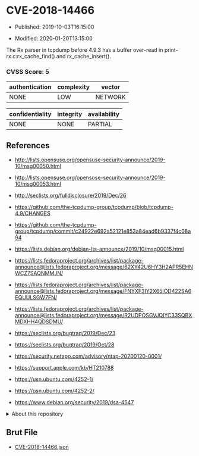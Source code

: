 # CVE-2018-14466

- Published: 2019-10-03T16:15:00

- Modified: 2020-01-20T13:15:00

The Rx parser in tcpdump before 4.9.3 has a buffer over-read in print-rx.c:rx_cache_find() and rx_cache_insert().

### CVSS Score: **5**

| authentication | complexity | vector |
| --- | --- | --- |
| NONE | LOW | NETWORK |

| confidentiality | integrity | availability |
| --- | --- | --- |
| NONE | NONE | PARTIAL |

## References

* http://lists.opensuse.org/opensuse-security-announce/2019-10/msg00050.html

* http://lists.opensuse.org/opensuse-security-announce/2019-10/msg00053.html

* http://seclists.org/fulldisclosure/2019/Dec/26

* https://github.com/the-tcpdump-group/tcpdump/blob/tcpdump-4.9/CHANGES

* https://github.com/the-tcpdump-group/tcpdump/commit/c24922e692a52121e853a84ead6b9337f4c08a94

* https://lists.debian.org/debian-lts-announce/2019/10/msg00015.html

* https://lists.fedoraproject.org/archives/list/package-announce@lists.fedoraproject.org/message/62XY42U6HY3H2APR5EHNWCZ7SAQNMMJN/

* https://lists.fedoraproject.org/archives/list/package-announce@lists.fedoraproject.org/message/FNYXF3IY2X65IOD422SA6EQUULSGW7FN/

* https://lists.fedoraproject.org/archives/list/package-announce@lists.fedoraproject.org/message/R2UDPOSGVJQIYC33SQBXMDXHH4QDSDMU/

* https://seclists.org/bugtraq/2019/Dec/23

* https://seclists.org/bugtraq/2019/Oct/28

* https://security.netapp.com/advisory/ntap-20200120-0001/

* https://support.apple.com/kb/HT210788

* https://usn.ubuntu.com/4252-1/

* https://usn.ubuntu.com/4252-2/

* https://www.debian.org/security/2019/dsa-4547

<details>
<summary>About this repository</summary> 

  This repository is part of the project [Live Hack CVE](https://github.com/Live-Hack-CVE). Main website can be found [www.live-hack.org](https://www.live-hack.org) 
  
  Made by [Sn0wAlice](https://github.com/Sn0wAlice) for the people that care about security and need to have a feed of the latest CVEs. Hope you enjoy it, don't forget to star the repo and follow me on [Twitter](https://twitter.com/Sn0wAlice) and [Github](https://github.com/Sn0wAlice). And that is my [personnal website](https://www.alice-snow.me/)

  - [Home Page](https://github.com/Live-Hack-CVE)
  - [Framework](https://github.com/Live-Hack-CVE/cve-framework)
  - [CVE database](https://github.com/Live-Hack-CVE/full_database)
  - [Changelog](https://github.com/Live-Hack-CVE/Changelog)
</details>

## Brut File

* [CVE-2018-14466.json](https://raw.githubusercontent.com/Live-Hack-CVE/full_database/main/cves/2018/CVE-2018-14466.json)


